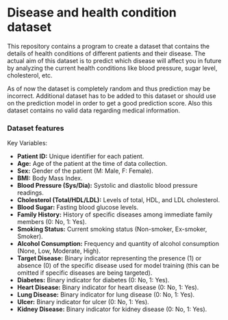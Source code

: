 <h1>Disease and health condition dataset</h1>
This repository contains a program to create a dataset that contains the details of health conditions of different patients and their disease. The actual aim of this dataset is to predict which disease will affect you in future by analyzing the current health conditions like blood pressure, sugar level, cholesterol, etc. 
<br>

As of now the dataset is completely random and thus prediction may be incorrect. Additional dataset has to be added to this dataset or should use on the prediction model in order to get a good prediction score. Also  this dataset contains no valid data regarding medical information.
<br>

### Dataset features
Key Variables:

-   **Patient ID:** Unique identifier for each patient.
-   **Age:** Age of the patient at the time of data collection.
-   **Sex:** Gender of the patient (M: Male, F: Female).
-   **BMI:** Body Mass Index.
-   **Blood Pressure (Sys/Dia):** Systolic and diastolic blood pressure readings.
-   **Cholesterol (Total/HDL/LDL):** Levels of total, HDL, and LDL cholesterol.
-   **Blood Sugar:** Fasting blood glucose levels.
-   **Family History:** History of specific diseases among immediate family members (0: No, 1: Yes).
-   **Smoking Status:** Current smoking status (Non-smoker, Ex-smoker, Smoker).
-   **Alcohol Consumption:** Frequency and quantity of alcohol consumption (None, Low, Moderate, High).
-   **Target Disease:** Binary indicator representing the presence (1) or absence (0) of the specific disease used for model training (this can be omitted if specific diseases are being targeted).
-   **Diabetes:** Binary indicator for diabetes (0: No, 1: Yes).
-   **Heart Disease:** Binary indicator for heart disease (0: No, 1: Yes).
-   **Lung Disease:** Binary indicator for lung disease (0: No, 1: Yes).
-   **Ulcer:** Binary indicator for ulcer (0: No, 1: Yes).
-   **Kidney Disease:** Binary indicator for kidney disease (0: No, 1: Yes).
